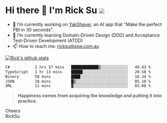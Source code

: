 # Hi there 👋 I'm Rick Su ![](https://komarev.com/ghpvc/?username=ricksu978)
<!--
**ricksu978/ricksu978** is a ✨ _special_ ✨ repository because its `README.md` (this file) appears on your GitHub profile.

Here are some ideas to get you started:
-->
- 🔭 I’m currently working on [YakShaver](https://yakshaver.ai/), an AI app that "Make the perfect PBI in 30 seconds".
- 🌱 I’m currently learning Domain-Driven Design (DDD) and Acceptance Test-Driven Development (ATDD)
- 📫 How to reach me: ricksu@ssw.com.au
<!--
- 👯 I’m looking to collaborate on ...
- 🤔 I’m looking for help with ...
- 💬 Ask me about ...
-->
<!--
- 😄 Pronouns: ...
- ⚡ Fun fact: ...
-->
[![Rick's github stats](https://github-readme-stats.vercel.app/api?username=ricksu978&theme=dark)](https://github.com/ricksu978/ricksu978)

<!--START_SECTION:waka-->

```txt
C#           2 hrs 57 mins   ████████████▒░░░░░░░░░░░░   49.43 %
TypeScript   1 hr 13 mins    █████░░░░░░░░░░░░░░░░░░░░   20.58 %
Binary       58 mins         ████░░░░░░░░░░░░░░░░░░░░░   16.34 %
JSON         18 mins         █▒░░░░░░░░░░░░░░░░░░░░░░░   05.10 %
XML          11 mins         ▓░░░░░░░░░░░░░░░░░░░░░░░░   03.08 %
```

<!--END_SECTION:waka-->

> **Happiness comes from acquiring the knowledge and putting it into practice.**

Cheers  
RickSu 

